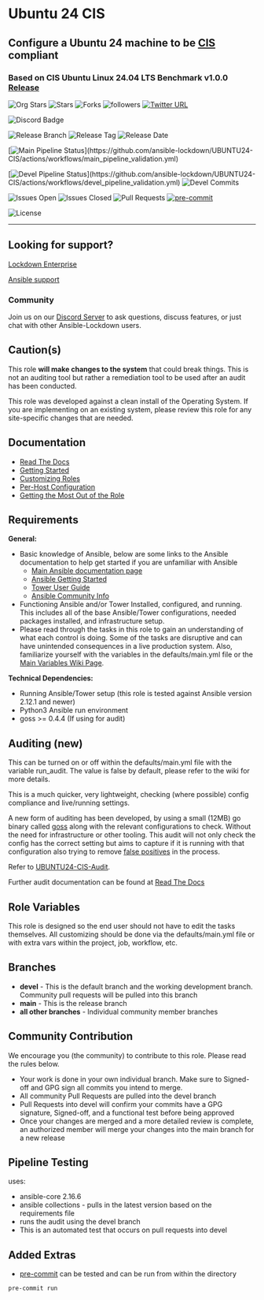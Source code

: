 # Ubuntu 24 CIS

## Configure a Ubuntu 24 machine to be [CIS](https://www.cisecurity.org/cis-benchmarks/) compliant

### Based on CIS Ubuntu Linux 24.04 LTS Benchmark v1.0.0 [Release](https://downloads.cisecurity.org/#/)

![Org Stars](https://img.shields.io/github/stars/ansible-lockdown?label=Org%20Stars&style=social)
![Stars](https://img.shields.io/github/stars/ansible-lockdown/ubuntu24-cis?label=Repo%20Stars&style=social)
![Forks](https://img.shields.io/github/forks/ansible-lockdown/ubuntu24-cis?style=social)
![followers](https://img.shields.io/github/followers/ansible-lockdown?style=social)
[![Twitter URL](https://img.shields.io/twitter/url/https/twitter.com/AnsibleLockdown.svg?style=social&label=Follow%20%40AnsibleLockdown)](https://twitter.com/AnsibleLockdown)

![Discord Badge](https://img.shields.io/discord/925818806838919229?logo=discord)

![Release Branch](https://img.shields.io/badge/Release%20Branch-Main-brightgreen)
![Release Tag](https://img.shields.io/github/v/release/ansible-lockdown/UBUNTU24-CIS)
![Release Date](https://img.shields.io/github/release-date/ansible-lockdown/UBUNTU24-CIS)

[![Main Pipeline Status](https://github.com/ansible-lockdown/UBUNTU24-CIS/actions/workflows/main_pipeline_validation.yml/badge.svg?)](https://github.com/ansible-lockdown/UBUNTU24-CIS/actions/workflows/main_pipeline_validation.yml)

[![Devel Pipeline Status](https://github.com/ansible-lockdown/UBUNTU24-CIS/actions/workflows/devel_pipeline_validation.yml/badge.svg?)](https://github.com/ansible-lockdown/UBUNTU24-CIS/actions/workflows/devel_pipeline_validation.yml)
![Devel Commits](https://img.shields.io/github/commit-activity/m/ansible-lockdown/UBUNTU24-CIS/devel?color=dark%20green&label=Devel%20Branch%20Commits)

![Issues Open](https://img.shields.io/github/issues-raw/ansible-lockdown/UBUNTU24-CIS?label=Open%20Issues)
![Issues Closed](https://img.shields.io/github/issues-closed-raw/ansible-lockdown/UBUNTU24-CIS?label=Closed%20Issues&&color=success)
![Pull Requests](https://img.shields.io/github/issues-pr/ansible-lockdown/UBUNTU24-CIS?label=Pull%20Requests)
[![pre-commit](https://img.shields.io/badge/pre--commit-enabled-brightgreen?logo=pre-commit)](https://github.com/pre-commit/pre-commit)

![License](https://img.shields.io/github/license/ansible-lockdown/UBUNTU24-CIS?label=License)

---

## Looking for support?

[Lockdown Enterprise](https://www.lockdownenterprise.com#GH_AL_UB24_cis)

[Ansible support](https://www.mindpointgroup.com/cybersecurity-products/ansible-counselor#GH_AL_UB24_cis)

### Community

Join us on our [Discord Server](https://www.lockdownenterprise.com/discord) to ask questions, discuss features, or just chat with other Ansible-Lockdown users.

## Caution(s)

This role **will make changes to the system** that could break things. This is not an auditing tool but rather a remediation tool to be used after an audit has been conducted.

This role was developed against a clean install of the Operating System. If you are implementing on an existing system, please review this role for any site-specific changes that are needed.

## Documentation

- [Read The Docs](https://ansible-lockdown.readthedocs.io/en/latest/)
- [Getting Started](https://www.lockdownenterprise.com/docs/getting-started-with-lockdown#GH_AL_UB24_cis)
- [Customizing Roles](https://www.lockdownenterprise.com/docs/customizing-lockdown-enterprise#GH_AL_UB24_cis)
- [Per-Host Configuration](https://www.lockdownenterprise.com/docs/per-host-lockdown-enterprise-configuration#GH_AL_UB24_cis)
- [Getting the Most Out of the Role](https://www.lockdownenterprise.com/docs/get-the-most-out-of-lockdown-enterprise#GH_AL_UB24_cis)

## Requirements

**General:**

- Basic knowledge of Ansible, below are some links to the Ansible documentation to help get started if you are unfamiliar with Ansible
  - [Main Ansible documentation page](https://docs.ansible.com)
  - [Ansible Getting Started](https://docs.ansible.com/ansible/latest/user_guide/intro_getting_started.html)
  - [Tower User Guide](https://docs.ansible.com/ansible-tower/latest/html/userguide/index.html)
  - [Ansible Community Info](https://docs.ansible.com/ansible/latest/community/index.html)
- Functioning Ansible and/or Tower Installed, configured, and running. This includes all of the base Ansible/Tower configurations, needed packages installed, and infrastructure setup.
- Please read through the tasks in this role to gain an understanding of what each control is doing. Some of the tasks are disruptive and can have unintended consequences in a live production system. Also, familiarize yourself with the variables in the defaults/main.yml file or the [Main Variables Wiki Page](https://github.com/ansible-lockdown/UBUNTU24-CIS/wiki/Main-Variables).

**Technical Dependencies:**

- Running Ansible/Tower setup (this role is tested against Ansible version 2.12.1 and newer)
- Python3 Ansible run environment
- goss >= 0.4.4 (If using for audit)

## Auditing (new)

This can be turned on or off within the defaults/main.yml file with the variable run_audit. The value is false by default, please refer to the wiki for more details.

This is a much quicker, very lightweight, checking (where possible) config compliance and live/running settings.

A new form of auditing has been developed, by using a small (12MB) go binary called [goss](https://github.com/goss-org/goss) along with the relevant configurations to check. Without the need for infrastructure or other tooling.
This audit will not only check the config has the correct setting but aims to capture if it is running with that configuration also trying to remove [false positives](https://www.mindpointgroup.com/blog/is-compliance-scanning-still-relevant/) in the process.

Refer to [UBUNTU24-CIS-Audit](https://github.com/ansible-lockdown/UBUNTU24-CIS-Audit).

Further audit documentation can be found at [Read The Docs](https://ansible-lockdown.readthedocs.io/en/latest/)

## Role Variables

This role is designed so the end user should not have to edit the tasks themselves. All customizing should be done via the defaults/main.yml file or with extra vars within the project, job, workflow, etc.

## Branches

- **devel** - This is the default branch and the working development branch. Community pull requests will be pulled into this branch
- **main** - This is the release branch
- **all other branches** - Individual community member branches

## Community Contribution

We encourage you (the community) to contribute to this role. Please read the rules below.

- Your work is done in your own individual branch. Make sure to Signed-off and GPG sign all commits you intend to merge.
- All community Pull Requests are pulled into the devel branch
- Pull Requests into devel will confirm your commits have a GPG signature, Signed-off, and a functional test before being approved
- Once your changes are merged and a more detailed review is complete, an authorized member will merge your changes into the main branch for a new release

## Pipeline Testing

uses:

- ansible-core 2.16.6
- ansible collections - pulls in the latest version based on the requirements file
- runs the audit using the devel branch
- This is an automated test that occurs on pull requests into devel

## Added Extras

- [pre-commit](https://pre-commit.com) can be tested and can be run from within the directory

```sh
pre-commit run
```
